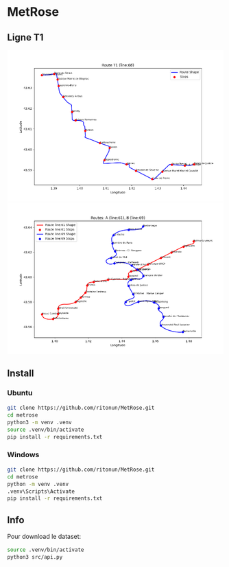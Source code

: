 # MetRose

## Ligne T1
![ligne T1](doc/t1.png)
![metro](doc/metro.png)

## Install
### Ubuntu
```bash
git clone https://github.com/ritonun/MetRose.git
cd metrose
python3 -m venv .venv
source .venv/bin/activate
pip install -r requirements.txt
```

### Windows
```bash
git clone https://github.com/ritonun/MetRose.git
cd metrose
python -m venv .venv
.venv\Scripts\Activate
pip install -r requirements.txt
```

## Info
Pour download le dataset:
```bash
source .venv/bin/activate
python3 src/api.py
```
